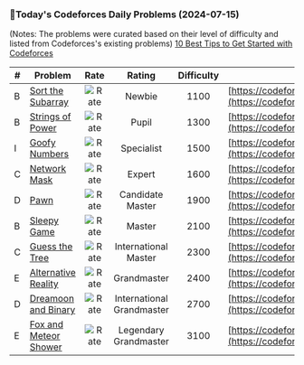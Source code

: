 ### 🌟Today's Codeforces Daily Problems (2024-07-15)
(Notes: The problems were curated based on their level of difficulty and listed from Codeforces's existing problems)
[10 Best Tips to Get Started with Codeforces](https://github.com/ika9810/Codeforces-Daily-Problems/blob/main/10%20Best%20Tips%20to%20Get%20Started%20with%20Codeforces.md)

| # | Problem | Rate| Rating | Difficulty | Contest |
|---| ----- | :--------: | :----------: | :----------: | ---------- |
|B|[Sort the Subarray](https://codeforces.com/contest/1821/problem/B)|![Rate](https://img.shields.io/badge/Newbie-1100-lightgrey)|Newbie|1100|[https://codeforces.com/contest/1821](https://codeforces.com/contest/1821)|
|B|[Strings of Power](https://codeforces.com/contest/318/problem/B)|![Rate](https://img.shields.io/badge/Pupil-1300-brightgreen)|Pupil|1300|[https://codeforces.com/contest/318](https://codeforces.com/contest/318)|
|I|[Goofy Numbers](https://codeforces.com/contest/72/problem/I)|![Rate](https://img.shields.io/badge/Specialist-1500-9cf)|Specialist|1500|[https://codeforces.com/contest/72](https://codeforces.com/contest/72)|
|C|[Network Mask](https://codeforces.com/contest/291/problem/C)|![Rate](https://img.shields.io/badge/Expert-1600-blue)|Expert|1600|[https://codeforces.com/contest/291](https://codeforces.com/contest/291)|
|D|[Pawn](https://codeforces.com/contest/41/problem/D)|![Rate](https://img.shields.io/badge/Candidate%20Master-1900-blueviolet)|Candidate Master|1900|[https://codeforces.com/contest/41](https://codeforces.com/contest/41)|
|B|[Sleepy Game](https://codeforces.com/contest/936/problem/B)|![Rate](https://img.shields.io/badge/Master-2100-orange)|Master|2100|[https://codeforces.com/contest/936](https://codeforces.com/contest/936)|
|C|[Guess the Tree](https://codeforces.com/contest/429/problem/C)|![Rate](https://img.shields.io/badge/International%20Master-2300-orange)|International Master|2300|[https://codeforces.com/contest/429](https://codeforces.com/contest/429)|
|E|[Alternative Reality](https://codeforces.com/contest/119/problem/E)|![Rate](https://img.shields.io/badge/Grandmaster-2400-red)|Grandmaster|2400|[https://codeforces.com/contest/119](https://codeforces.com/contest/119)|
|D|[Dreamoon and Binary](https://codeforces.com/contest/477/problem/D)|![Rate](https://img.shields.io/badge/International%20Grandmaster-2700-red)|International Grandmaster|2700|[https://codeforces.com/contest/477](https://codeforces.com/contest/477)|
|E|[Fox and Meteor Shower](https://codeforces.com/contest/388/problem/E)|![Rate](https://img.shields.io/badge/Legendary%20Grandmaster-3100-red)|Legendary Grandmaster|3100|[https://codeforces.com/contest/388](https://codeforces.com/contest/388)|
